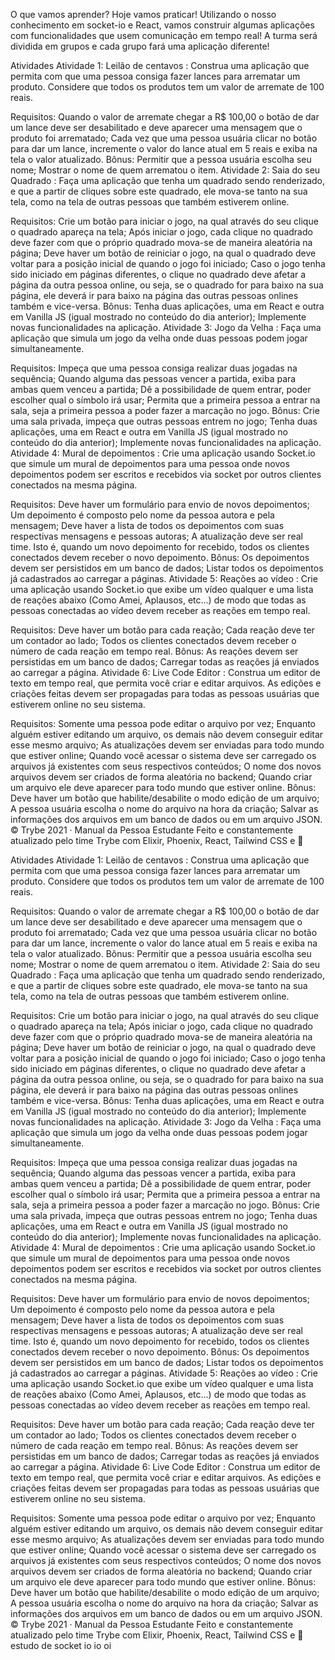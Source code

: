 O que vamos aprender?
Hoje vamos praticar! Utilizando o nosso conhecimento em socket-io e React, vamos construir algumas aplicações com funcionalidades que usem comunicação em tempo real! A turma será dividida em grupos e cada grupo fará uma aplicação diferente!

Atividades
Atividade 1:
Leilão de centavos : Construa uma aplicação que permita com que uma pessoa consiga fazer lances para arrematar um produto. Considere que todos os produtos tem um valor de arremate de 100 reais.

Requisitos:
Quando o valor de arremate chegar a R$ 100,00 o botão de dar um lance deve ser desabilitado e deve aparecer uma mensagem que o produto foi arrematado;
Cada vez que uma pessoa usuária clicar no botão para dar um lance, incremente o valor do lance atual em 5 reais e exiba na tela o valor atualizado.
Bônus:
Permitir que a pessoa usuária escolha seu nome;
Mostrar o nome de quem arrematou o item.
Atividade 2:
Saia do seu Quadrado : Faça uma aplicação que tenha um quadrado sendo renderizado, e que a partir de cliques sobre este quadrado, ele mova-se tanto na sua tela, como na tela de outras pessoas que também estiverem online.

Requisitos:
Crie um botão para iniciar o jogo, na qual através do seu clique o quadrado apareça na tela;
Após iniciar o jogo, cada clique no quadrado deve fazer com que o próprio quadrado mova-se de maneira aleatória na página;
Deve haver um botão de reiniciar o jogo, na qual o quadrado deve voltar para a posição inicial de quando o jogo foi iniciado;
Caso o jogo tenha sido iniciado em páginas diferentes, o clique no quadrado deve afetar a página da outra pessoa online, ou seja, se o quadrado for para baixo na sua página, ele deverá ir para baixo na página das outras pessoas onlines também e vice-versa.
Bônus:
Tenha duas aplicações, uma em React e outra em Vanilla JS (igual mostrado no conteúdo do dia anterior);
Implemente novas funcionalidades na aplicação.
Atividade 3:
Jogo da Velha : Faça uma aplicação que simula um jogo da velha onde duas pessoas podem jogar simultaneamente.

Requisitos:
Impeça que uma pessoa consiga realizar duas jogadas na sequência;
Quando alguma das pessoas vencer a partida, exiba para ambas quem venceu a partida;
Dê a possibilidade de quem entrar, poder escolher qual o símbolo irá usar;
Permita que a primeira pessoa a entrar na sala, seja a primeira pessoa a poder fazer a marcação no jogo.
Bônus:
Crie uma sala privada, impeça que outras pessoas entrem no jogo;
Tenha duas aplicações, uma em React e outra em Vanilla JS (igual mostrado no conteúdo do dia anterior);
Implemente novas funcionalidades na aplicação.
Atividade 4:
Mural de depoimentos : Crie uma aplicação usando Socket.io que simule um mural de depoimentos para uma pessoa onde novos depoimentos podem ser escritos e recebidos via socket por outros clientes conectados na mesma página.

Requisitos:
Deve haver um formulário para envio de novos depoimentos;
Um depoimento é composto pelo nome da pessoa autora e pela mensagem;
Deve haver a lista de todos os depoimentos com suas respectivas mensagens e pessoas autoras;
A atualização deve ser real time. Isto é, quando um novo depoimento for recebido, todos os clientes conectados devem receber o novo depoimento.
Bônus:
Os depoimentos devem ser persistidos em um banco de dados;
Listar todos os depoimentos já cadastrados ao carregar a páginas.
Atividade 5:
Reações ao vídeo : Crie uma aplicação usando Socket.io que exibe um vídeo qualquer e uma lista de reações abaixo (Como Amei, Aplausos, etc...) de modo que todas as pessoas conectadas ao vídeo devem receber as reações em tempo real.

Requisitos:
Deve haver um botão para cada reação;
Cada reação deve ter um contador ao lado;
Todos os clientes conectados devem receber o número de cada reação em tempo real.
Bônus:
As reações devem ser persistidas em um banco de dados;
Carregar todas as reações já enviados ao carregar a página.
Atividade 6:
Live Code Editor : Construa um editor de texto em tempo real, que permita você criar e editar arquivos. As edições e criações feitas devem ser propagadas para todas as pessoas usuárias que estiverem online no seu sistema.

Requisitos:
Somente uma pessoa pode editar o arquivo por vez;
Enquanto alguém estiver editando um arquivo, os demais não devem conseguir editar esse mesmo arquivo;
As atualizações devem ser enviadas para todo mundo que estiver online;
Quando você acessar o sistema deve ser carregado os arquivos já existentes com seus respectivos conteúdos;
O nome dos novos arquivos devem ser criados de forma aleatória no backend;
Quando criar um arquivo ele deve aparecer para todo mundo que estiver online.
Bônus:
Deve haver um botão que habilite/desabilite o modo edição de um arquivo;
A pessoa usuária escolha o nome do arquivo na hora da criação;
Salvar as informações dos arquivos em um banco de dados ou em um arquivo JSON.
© Trybe 2021
·
Manual da Pessoa Estudante
Feito e constantemente atualizado pelo time Trybe com Elixir, Phoenix, React, Tailwind CSS e 💚


Atividades
Atividade 1:
Leilão de centavos : Construa uma aplicação que permita com que uma pessoa consiga fazer lances para arrematar um produto. Considere que todos os produtos tem um valor de arremate de 100 reais.

Requisitos:
Quando o valor de arremate chegar a R$ 100,00 o botão de dar um lance deve ser desabilitado e deve aparecer uma mensagem que o produto foi arrematado;
Cada vez que uma pessoa usuária clicar no botão para dar um lance, incremente o valor do lance atual em 5 reais e exiba na tela o valor atualizado.
Bônus:
Permitir que a pessoa usuária escolha seu nome;
Mostrar o nome de quem arrematou o item.
Atividade 2:
Saia do seu Quadrado : Faça uma aplicação que tenha um quadrado sendo renderizado, e que a partir de cliques sobre este quadrado, ele mova-se tanto na sua tela, como na tela de outras pessoas que também estiverem online.

Requisitos:
Crie um botão para iniciar o jogo, na qual através do seu clique o quadrado apareça na tela;
Após iniciar o jogo, cada clique no quadrado deve fazer com que o próprio quadrado mova-se de maneira aleatória na página;
Deve haver um botão de reiniciar o jogo, na qual o quadrado deve voltar para a posição inicial de quando o jogo foi iniciado;
Caso o jogo tenha sido iniciado em páginas diferentes, o clique no quadrado deve afetar a página da outra pessoa online, ou seja, se o quadrado for para baixo na sua página, ele deverá ir para baixo na página das outras pessoas onlines também e vice-versa.
Bônus:
Tenha duas aplicações, uma em React e outra em Vanilla JS (igual mostrado no conteúdo do dia anterior);
Implemente novas funcionalidades na aplicação.
Atividade 3:
Jogo da Velha : Faça uma aplicação que simula um jogo da velha onde duas pessoas podem jogar simultaneamente.

Requisitos:
Impeça que uma pessoa consiga realizar duas jogadas na sequência;
Quando alguma das pessoas vencer a partida, exiba para ambas quem venceu a partida;
Dê a possibilidade de quem entrar, poder escolher qual o símbolo irá usar;
Permita que a primeira pessoa a entrar na sala, seja a primeira pessoa a poder fazer a marcação no jogo.
Bônus:
Crie uma sala privada, impeça que outras pessoas entrem no jogo;
Tenha duas aplicações, uma em React e outra em Vanilla JS (igual mostrado no conteúdo do dia anterior);
Implemente novas funcionalidades na aplicação.
Atividade 4:
Mural de depoimentos : Crie uma aplicação usando Socket.io que simule um mural de depoimentos para uma pessoa onde novos depoimentos podem ser escritos e recebidos via socket por outros clientes conectados na mesma página.

Requisitos:
Deve haver um formulário para envio de novos depoimentos;
Um depoimento é composto pelo nome da pessoa autora e pela mensagem;
Deve haver a lista de todos os depoimentos com suas respectivas mensagens e pessoas autoras;
A atualização deve ser real time. Isto é, quando um novo depoimento for recebido, todos os clientes conectados devem receber o novo depoimento.
Bônus:
Os depoimentos devem ser persistidos em um banco de dados;
Listar todos os depoimentos já cadastrados ao carregar a páginas.
Atividade 5:
Reações ao vídeo : Crie uma aplicação usando Socket.io que exibe um vídeo qualquer e uma lista de reações abaixo (Como Amei, Aplausos, etc...) de modo que todas as pessoas conectadas ao vídeo devem receber as reações em tempo real.

Requisitos:
Deve haver um botão para cada reação;
Cada reação deve ter um contador ao lado;
Todos os clientes conectados devem receber o número de cada reação em tempo real.
Bônus:
As reações devem ser persistidas em um banco de dados;
Carregar todas as reações já enviados ao carregar a página.
Atividade 6:
Live Code Editor : Construa um editor de texto em tempo real, que permita você criar e editar arquivos. As edições e criações feitas devem ser propagadas para todas as pessoas usuárias que estiverem online no seu sistema.

Requisitos:
Somente uma pessoa pode editar o arquivo por vez;
Enquanto alguém estiver editando um arquivo, os demais não devem conseguir editar esse mesmo arquivo;
As atualizações devem ser enviadas para todo mundo que estiver online;
Quando você acessar o sistema deve ser carregado os arquivos já existentes com seus respectivos conteúdos;
O nome dos novos arquivos devem ser criados de forma aleatória no backend;
Quando criar um arquivo ele deve aparecer para todo mundo que estiver online.
Bônus:
Deve haver um botão que habilite/desabilite o modo edição de um arquivo;
A pessoa usuária escolha o nome do arquivo na hora da criação;
Salvar as informações dos arquivos em um banco de dados ou em um arquivo JSON.
© Trybe 2021
·
Manual da Pessoa Estudante
Feito e constantemente atualizado pelo time Trybe com Elixir, Phoenix, React, Tailwind CSS e 💚
estudo de socket io io oi
